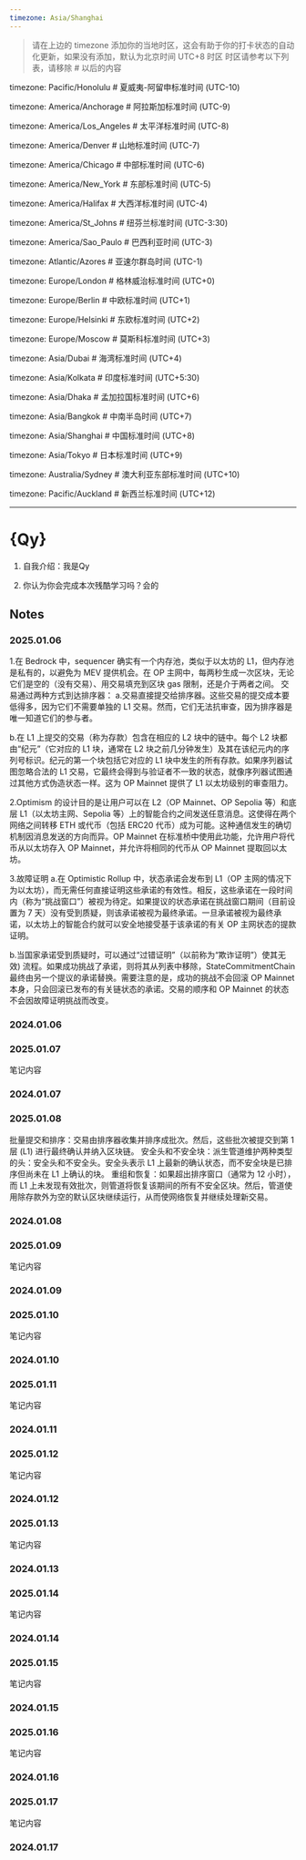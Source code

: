 ```yaml
---
timezone: Asia/Shanghai
---
```


> 请在上边的 timezone 添加你的当地时区，这会有助于你的打卡状态的自动化更新，如果没有添加，默认为北京时间 UTC+8 时区
> 时区请参考以下列表，请移除 # 以后的内容

timezone: Pacific/Honolulu # 夏威夷-阿留申标准时间 (UTC-10)

timezone: America/Anchorage # 阿拉斯加标准时间 (UTC-9)

timezone: America/Los_Angeles # 太平洋标准时间 (UTC-8)

timezone: America/Denver # 山地标准时间 (UTC-7)

timezone: America/Chicago # 中部标准时间 (UTC-6)

timezone: America/New_York # 东部标准时间 (UTC-5)

timezone: America/Halifax # 大西洋标准时间 (UTC-4)

timezone: America/St_Johns # 纽芬兰标准时间 (UTC-3:30)

timezone: America/Sao_Paulo # 巴西利亚时间 (UTC-3)

timezone: Atlantic/Azores # 亚速尔群岛时间 (UTC-1)

timezone: Europe/London # 格林威治标准时间 (UTC+0)

timezone: Europe/Berlin # 中欧标准时间 (UTC+1)

timezone: Europe/Helsinki # 东欧标准时间 (UTC+2)

timezone: Europe/Moscow # 莫斯科标准时间 (UTC+3)

timezone: Asia/Dubai # 海湾标准时间 (UTC+4)

timezone: Asia/Kolkata # 印度标准时间 (UTC+5:30)

timezone: Asia/Dhaka # 孟加拉国标准时间 (UTC+6)

timezone: Asia/Bangkok # 中南半岛时间 (UTC+7)

timezone: Asia/Shanghai # 中国标准时间 (UTC+8)

timezone: Asia/Tokyo # 日本标准时间 (UTC+9)

timezone: Australia/Sydney # 澳大利亚东部标准时间 (UTC+10)

timezone: Pacific/Auckland # 新西兰标准时间 (UTC+12)

---

# {Qy}

1. 自我介绍：我是Qy

2. 你认为你会完成本次残酷学习吗？会的

## Notes

<!-- Content_START -->

### 2025.01.06

1.在 Bedrock 中，sequencer 确实有一个内存池，类似于以太坊的 L1，但内存池是私有的，以避免为 MEV 提供机会。在 OP 主网中，每两秒生成一次区块，无论它们是空的（没有交易）、用交易填充到区块 gas 限制，还是介于两者之间。
交易通过两种方式到达排序器：
a.交易直接提交给排序器。这些交易的提交成本要低得多，因为它们不需要单独的 L1 交易。然而，它们无法抗审查，因为排序器是唯一知道它们的参与者。

b.在 L1 上提交的交易（称为存款）包含在相应的 L2 块中的链中。每个 L2 块都由“纪元”（它对应的 L1 块，通常在 L2 块之前几分钟发生）及其在该纪元内的序列号标识。纪元的第一个块包括它对应的 L1 块中发生的所有存款。如果序列器试图忽略合法的 L1 交易，它最终会得到与验证者不一致的状态，就像序列器试图通过其他方式伪造状态一样。这为 OP Mainnet 提供了 L1 以太坊级别的审查阻力。

2.Optimism 的设计目的是让用户可以在 L2（OP Mainnet、OP Sepolia 等）和底层 L1（以太坊主网、Sepolia 等）上的智能合约之间发送任意消息。这使得在两个网络之间转移 ETH 或代币（包括 ERC20 代币）成为可能。这种通信发生的确切机制因消息发送的方向而异。OP Mainnet 在标准桥中使用此功能，允许用户将代币从以太坊存入 OP Mainnet，并允许将相同的代币从 OP Mainnet 提取回以太坊。

3.故障证明
a.在 Optimistic Rollup 中，状态承诺会发布到 L1（OP 主网的情况下为以太坊），而无需任何直接证明这些承诺的有效性。相反，这些承诺在一段时间内（称为“挑战窗口”）被视为待定。如果提议的状态承诺在挑战窗口期间（目前设置为 7 天）没有受到质疑，则该承诺被视为最终承诺。一旦承诺被视为最终承诺，以太坊上的智能合约就可以安全地接受基于该承诺的有关 OP 主网状态的提款证明。

b.当国家承诺受到质疑时，可以通过“过错证明”（以前称为“欺诈证明”）使其无效) 流程。如果成功挑战了承诺，则将其从列表中移除，StateCommitmentChain最终由另一个提议的承诺替换。需要注意的是，成功的挑战不会回滚 OP Mainnet 本身，只会回滚已发布的有关链状态的承诺。交易的顺序和 OP Mainnet 的状态不会因故障证明挑战而改变。

### 2024.01.06

### 2025.01.07

笔记内容

### 2024.01.07

### 2025.01.08

批量提交和排序：交易由排序器收集并排序成批次。然后，这些批次被提交到第 1 层 (L1) 进行最终确认并纳入区块链。
安全头和不安全块：派生管道维护两种类型的头：安全头和不安全头。安全头表示 L1 上最新的确认状态，而不安全块是已排序但尚未在 L1 上确认的块。
重组和恢复：如果超出排序窗口（通常为 12 小时），而 L1 上未发现有效批次，则管道将恢复该期间的所有不安全区块。然后，管道使用除存款外为空的默认区块继续运行，从而使网络恢复并继续处理新交易。

### 2024.01.08

### 2025.01.09

笔记内容

### 2024.01.09

### 2025.01.10

笔记内容

### 2024.01.10

### 2025.01.11

笔记内容

### 2024.01.11

### 2025.01.12

笔记内容

### 2024.01.12

### 2025.01.13

笔记内容

### 2024.01.13

### 2025.01.14

笔记内容

### 2024.01.14

### 2025.01.15

笔记内容

### 2024.01.15

### 2025.01.16

笔记内容

### 2024.01.16

### 2025.01.17

笔记内容

### 2024.01.17

<!-- Content_END -->
